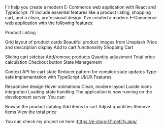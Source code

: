 I'll help you create a modern E-Commerce web application with React and TypeScript. I'll include essential features like a product listing, shopping cart, and a clean, professional design.
I've created a modern E-Commerce web application with the following features:

Product Listing

Grid layout of product cards
Beautiful product images from Unsplash
Price and description display
Add to cart functionality
Shopping Cart

Sliding cart sidebar
Add/remove products
Quantity adjustment
Total price calculation
Checkout button
State Management

Context API for cart state
Reducer pattern for complex state updates
Type-safe implementation with TypeScript
UI/UX Features

Responsive design
Hover animations
Clean, modern layout
Lucide icons integration
Loading state handling
The application is now running on the development server. You can:

Browse the product catalog
Add items to cart
Adjust quantities
Remove items
View the total price

You can check my project on here :https://e-shop-01.netlify.app/
